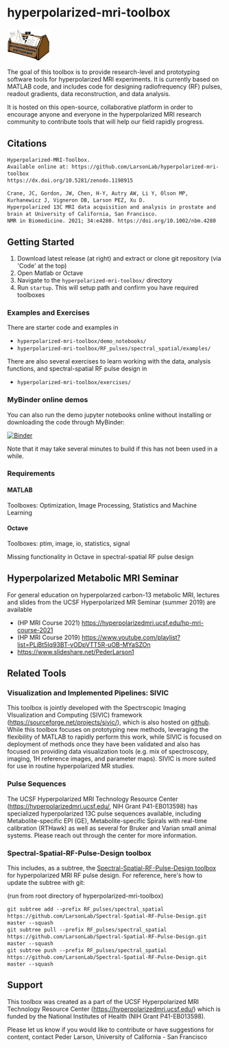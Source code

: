 # hyperpolarized-mri-toolbox

<img src="hyperpolarized-mri-toolbox_logo.png" width="20%" height="20%">

The goal of this toolbox is to provide research-level and prototyping software tools for hyperpolarized MRI experiments. It is currently based on MATLAB code, and includes code for designing radiofrequency (RF) pulses, readout gradients, data reconstruction, and data analysis.

It is hosted on this open-source, collaborative platform in order to encourage anyone and everyone in the hyperpolarized MRI research community to contribute tools that will help our field rapidly progress.

## Citations

```
Hyperpolarized-MRI-Toolbox.
Available online at: https://github.com/LarsonLab/hyperpolarized-mri-toolbox
https://dx.doi.org/10.5281/zenodo.1198915
```

```
Crane, JC, Gordon, JW, Chen, H-Y, Autry AW, Li Y, Olson MP, Kurhanewicz J, Vigneron DB, Larson PEZ, Xu D.
Hyperpolarized 13C MRI data acquisition and analysis in prostate and brain at University of California, San Francisco.
NMR in Biomedicine. 2021; 34:e4280. https://doi.org/10.1002/nbm.4280
```

## Getting Started

1. Download latest release (at right) and extract or clone git repository (via 'Code' at the top)
1. Open Matlab or Octave
1. Navigate to the `hyperpolarized-mri-toolbox/` directory 
1. Run `startup`.  This will setup path and confirm you have required toolboxes

### Examples and Exercises

There are starter code and examples in
* `hyperpolarized-mri-toolbox/demo_notebooks/` 
* `hyperpolarized-mri-toolbox/RF_pulses/spectral_spatial/examples/`

There are also several exercises to learn working with the data, analysis functions, and spectral-spatial RF pulse design in
* `hyperpolarized-mri-toolbox/exercises/` 

### MyBinder online demos

You can also run the demo jupyter notebooks online without installing or downloading the code through MyBinder:

[![Binder](https://mybinder.org/badge_logo.svg)](https://mybinder.org/v2/gh/LarsonLab/hyperpolarized-mri-toolbox/master?filepath=demo_notebooks)

Note that it may take several minutes to build if this has not been used in a while.

### Requirements

#### MATLAB

Toolboxes: Optimization, Image Processing, Statistics and Machine Learning

#### Octave

Toolboxes: ptim, image, io, statistics, signal

Missing functionality in Octave in spectral-spatial RF pulse design

## Hyperpolarized Metabolic MRI Seminar

For general education on hyperpolarzed carbon-13 metabolic MRI, lectures and slides from the UCSF Hyperpolarized MR Seminar (summer 2019) are available
*  (HP MRI Course 2021) https://hyperpolarizedmri.ucsf.edu/hp-mri-course-2021
*  (HP MRI Course 2019) https://www.youtube.com/playlist?list=PLjBt5Iq93BT-vODpVTT5R-uOB-MYaSZOn
*  https://www.slideshare.net/PederLarson1

## Related Tools

### Visualization and Implemented Pipelines: SIVIC

This toolbox is jointly developed with the Spectrscopic Imaging VIsualization and Computing (SIVIC) framework (https://sourceforge.net/projects/sivic/), which is also hosted on [github](https://github.com/SIVICLab/sivic).
While this toolbox focuses on prototyping new methods, leveraging the flexibility of MATLAB to rapidly perform this work, while SIVIC is focused on deployment of methods once they have been validated and also has focused on providing data visualization tools (e.g. mix of spectroscopy, imaging, 1H reference images, and parameter maps).  SIVIC is more suited for use in routine hyperpolarized MR studies.

### Pulse Sequences

The UCSF Hyperpolarized MRI Technology Resource Center (https://hyperpolarizedmri.ucsf.edu/, NIH Grant P41-EB013598) has specialized hyperpolarized 13C pulse sequences available, including Metabolite-specific EPI (GE), Metabolite-specific Spirals with real-time calibration (RTHawk) as well as several for Bruker and Varian small animal systems.  Please reach out through the center for more information.


### Spectral-Spatial-RF-Pulse-Design toolbox

This includes, as a subtree, the
[Spectral-Spatial-RF-Pulse-Design toolbox](https://github.com/LarsonLab/Spectral-Spatial-RF-Pulse-Design) for hyperpolarized MRI RF pulse design.  For reference, here's how to update the subtree with git:

(run from root directory of hyperpolarized-mri-toolbox)

    git subtree add --prefix RF_pulses/spectral_spatial https://github.com/LarsonLab/Spectral-Spatial-RF-Pulse-Design.git master --squash
    git subtree pull --prefix RF_pulses/spectral_spatial https://github.com/LarsonLab/Spectral-Spatial-RF-Pulse-Design.git master --squash
    git subtree push --prefix RF_pulses/spectral_spatial https://github.com/LarsonLab/Spectral-Spatial-RF-Pulse-Design.git master --squash

## Support

This toolbox was created as a part of the UCSF Hyperpolarized MRI Technology Resource Center (https://hyperpolarizedmri.ucsf.edu/) which is funded by the National Institutes of Health (NIH Grant P41-EB013598).

Please let us know if you would like to contribute or have suggestions for content, contact Peder Larson, University of California - San Francisco


